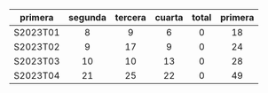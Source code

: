 |  primera  |  segunda  |  tercera  |  cuarta  |  total  |  primera  |
|:---------:|:---------:|:---------:|:--------:|:-------:|:---------:|
| S2023T01  |     8     |     9     |    6     |    0    |    18     |
| S2023T02  |     9     |    17     |    9     |    0    |    24     |
| S2023T03  |    10     |    10     |    13    |    0    |    28     |
| S2023T04  |    21     |    25     |    22    |    0    |    49     |
